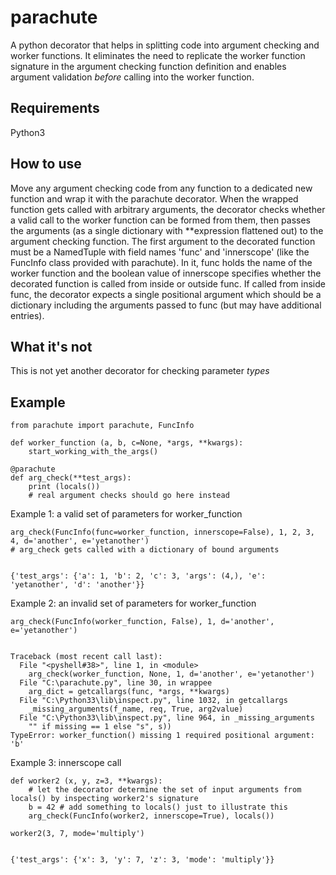 parachute
=========
A python decorator that helps in splitting code into argument checking and worker functions.
It eliminates the need to replicate the worker function signature in the argument checking function definition and
enables argument validation *before* calling into the worker function.

Requirements
------------
Python3

How to use
----------

Move any argument checking code from any function to a dedicated new function and wrap it with the parachute decorator.
When the wrapped function gets called with arbitrary arguments, the decorator checks whether a valid call to the
worker function can be formed from them, then passes the arguments (as a single dictionary with **expression flattened
out) to the argument checking function.
The first argument to the decorated function must be a NamedTuple with field names 'func' and 'innerscope'
(like the FuncInfo class provided with parachute). In it, func holds the name of the worker function and the boolean
value of innerscope specifies whether the decorated function is called from inside or outside func.
If called from inside func, the decorator expects a single positional argument which should be a dictionary including
the arguments passed to func (but may have additional entries).

What it's not
-------------

This is not yet another decorator for checking parameter *types*

Example
-------

    from parachute import parachute, FuncInfo
    
    def worker_function (a, b, c=None, *args, **kwargs):
        start_working_with_the_args()

    @parachute
    def arg_check(**test_args):
        print (locals())
        # real argument checks should go here instead

Example 1: a valid set of parameters for worker_function

    arg_check(FuncInfo(func=worker_function, innerscope=False), 1, 2, 3, 4, d='another', e='yetanother')
    # arg_check gets called with a dictionary of bound arguments


    {'test_args': {'a': 1, 'b': 2, 'c': 3, 'args': (4,), 'e': 'yetanother', 'd': 'another'}}


Example 2: an invalid set of parameters for worker_function

    arg_check(FuncInfo(worker_function, False), 1, d='another', e='yetanother')


    Traceback (most recent call last):
      File "<pyshell#38>", line 1, in <module>
        arg_check(worker_function, None, 1, d='another', e='yetanother')
      File "C:\parachute.py", line 30, in wrappee
        arg_dict = getcallargs(func, *args, **kwargs)
      File "C:\Python33\lib\inspect.py", line 1032, in getcallargs
        _missing_arguments(f_name, req, True, arg2value)
      File "C:\Python33\lib\inspect.py", line 964, in _missing_arguments
        "" if missing == 1 else "s", s))
    TypeError: worker_function() missing 1 required positional argument: 'b'


Example 3: innerscope call

    def worker2 (x, y, z=3, **kwargs):
        # let the decorator determine the set of input arguments from locals() by inspecting worker2's signature
        b = 42 # add something to locals() just to illustrate this
        arg_check(FuncInfo(worker2, innerscope=True), locals())
        
    worker2(3, 7, mode='multiply')


    {'test_args': {'x': 3, 'y': 7, 'z': 3, 'mode': 'multiply'}}
